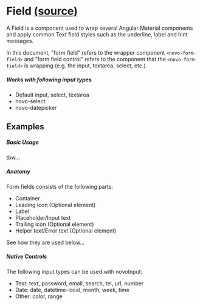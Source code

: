 # Field [(source)](https://github.com/bullhorn/novo-elements/blob/master/projects/novo-elements/src/elements/field)

A Field is a component used to wrap several Angular Material components and apply common Text field styles such as the underline, label and hint messages.

In this document, "form field" refers to the wrapper component `<novo-form-field>` and "form field control" refers to the component that the `<novo-form-field>` is wrapping (e.g. the input, textarea, select, etc.)

##### Works with following input types

- Default input, select, textarea
- novo-select
- novo-datepicker

## Examples

##### Basic Usage

tbw...

<code-example example="field-usage"></code-example>

##### Anatomy

Form fields consists of the following parts:

- Container
- Leading icon (Optional element)
- Label
- Placeholder/Input text
- Trailing icon (Optional element)
- Helper text/Error text (Optional element)

See how they are used below...

<code-example example="field-anatomy"></code-example>

##### Native Controls

The following input types can be used with novoInput:

- Text: text, password, email, search, tel, url, number
- Date: date, datetime-local, month, week, time
- Other: color, range

<code-example example="field-native"></code-example>
